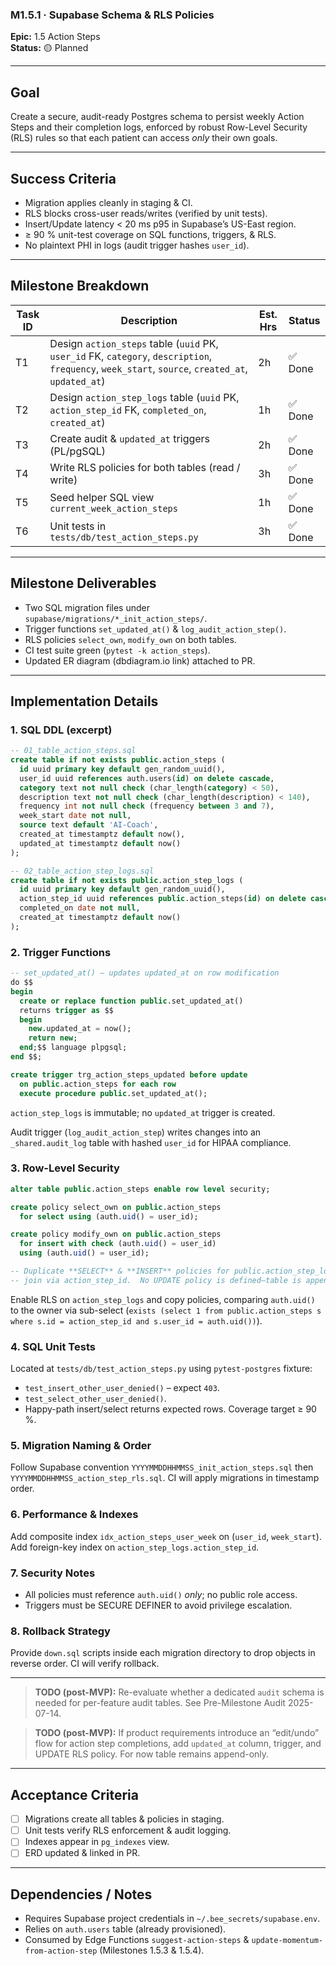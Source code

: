 ### M1.5.1 · Supabase Schema & RLS Policies

**Epic:** 1.5 Action Steps\
**Status:** 🟡 Planned

---

## Goal

Create a secure, audit-ready Postgres schema to persist weekly Action Steps and
their completion logs, enforced by robust Row-Level Security (RLS) rules so that
each patient can access _only_ their own goals.

---

## Success Criteria

- Migration applies cleanly in staging & CI.
- RLS blocks cross-user reads/writes (verified by unit tests).
- Insert/Update latency < 20 ms p95 in Supabase’s US-East region.
- ≥ 90 % unit-test coverage on SQL functions, triggers, & RLS.
- No plaintext PHI in logs (audit trigger hashes `user_id`).

---

## Milestone Breakdown

| Task ID | Description                                                                                                                                       | Est. Hrs | Status  |
| ------- | ------------------------------------------------------------------------------------------------------------------------------------------------- | -------- | ------- |
| T1      | Design `action_steps` table (`uuid` PK, `user_id` FK, `category`, `description`, `frequency`, `week_start`, `source`, `created_at`, `updated_at`) | 2h       | ✅ Done |
| T2      | Design `action_step_logs` table (`uuid` PK, `action_step_id` FK, `completed_on`, `created_at`)                                                    | 1h       | ✅ Done |
| T3      | Create audit & `updated_at` triggers (PL/pgSQL)                                                                                                   | 2h       | ✅ Done |
| T4      | Write RLS policies for both tables (read / write)                                                                                                 | 3h       | ✅ Done |
| T5      | Seed helper SQL view `current_week_action_steps`                                                                                                  | 1h       | ✅ Done |
| T6      | Unit tests in `tests/db/test_action_steps.py`                                                                                                     | 3h       | ✅ Done |

---

## Milestone Deliverables

- Two SQL migration files under `supabase/migrations/*_init_action_steps/`.
- Trigger functions `set_updated_at()` & `log_audit_action_step()`.
- RLS policies `select_own`, `modify_own` on both tables.
- CI test suite green (`pytest -k action_steps`).
- Updated ER diagram (dbdiagram.io link) attached to PR.

---

## Implementation Details

### 1. SQL DDL (excerpt)

```sql
-- 01_table_action_steps.sql
create table if not exists public.action_steps (
  id uuid primary key default gen_random_uuid(),
  user_id uuid references auth.users(id) on delete cascade,
  category text not null check (char_length(category) < 50),
  description text not null check (char_length(description) < 140),
  frequency int not null check (frequency between 3 and 7),
  week_start date not null,
  source text default 'AI-Coach',
  created_at timestamptz default now(),
  updated_at timestamptz default now()
);

-- 02_table_action_step_logs.sql
create table if not exists public.action_step_logs (
  id uuid primary key default gen_random_uuid(),
  action_step_id uuid references public.action_steps(id) on delete cascade,
  completed_on date not null,
  created_at timestamptz default now()
);
```

### 2. Trigger Functions

```sql
-- set_updated_at() – updates updated_at on row modification
do $$
begin
  create or replace function public.set_updated_at()
  returns trigger as $$
  begin
    new.updated_at = now();
    return new;
  end;$$ language plpgsql;
end $$;

create trigger trg_action_steps_updated before update
  on public.action_steps for each row
  execute procedure public.set_updated_at();
```

`action_step_logs` is immutable; no `updated_at` trigger is created.

Audit trigger (`log_audit_action_step`) writes changes into an
`_shared.audit_log` table with hashed `user_id` for HIPAA compliance.

### 3. Row-Level Security

```sql
alter table public.action_steps enable row level security;

create policy select_own on public.action_steps
  for select using (auth.uid() = user_id);

create policy modify_own on public.action_steps
  for insert with check (auth.uid() = user_id)
  using (auth.uid() = user_id);

-- Duplicate **SELECT** & **INSERT** policies for public.action_step_logs using
-- join via action_step_id.  No UPDATE policy is defined—table is append-only.
```

Enable RLS on `action_step_logs` and copy policies, comparing `auth.uid()` to
the owner via sub-select
(`exists (select 1 from public.action_steps s where s.id = action_step_id and s.user_id = auth.uid())`).

### 4. SQL Unit Tests

Located at `tests/db/test_action_steps.py` using `pytest-postgres` fixture:

- `test_insert_other_user_denied()` – expect `403`.
- `test_select_other_user_denied()`.
- Happy-path insert/select returns expected rows. Coverage target ≥ 90 %.

### 5. Migration Naming & Order

Follow Supabase convention `YYYYMMDDHHMMSS_init_action_steps.sql` then
`YYYYMMDDHHMMSS_action_step_rls.sql`. CI will apply migrations in timestamp
order.

### 6. Performance & Indexes

Add composite index `idx_action_steps_user_week` on (`user_id`, `week_start`).
Add foreign-key index on `action_step_logs.action_step_id`.

### 7. Security Notes

- All policies must reference `auth.uid()` _only_; no public role access.
- Triggers must be SECURE DEFINER to avoid privilege escalation.

### 8. Rollback Strategy

Provide `down.sql` scripts inside each migration directory to drop objects in
reverse order. CI will verify rollback.

---

> **TODO (post-MVP):** Re-evaluate whether a dedicated `audit` schema is needed
> for per-feature audit tables. See Pre-Milestone Audit 2025-07-14.

> **TODO (post-MVP):** If product requirements introduce an “edit/undo” flow for
> action step completions, add `updated_at` column, trigger, and UPDATE RLS
> policy. For now table remains append-only.

---

## Acceptance Criteria

- [ ] Migrations create all tables & policies in staging.
- [ ] Unit tests verify RLS enforcement & audit logging.
- [ ] Indexes appear in `pg_indexes` view.
- [ ] ERD updated & linked in PR.

---

## Dependencies / Notes

- Requires Supabase project credentials in `~/.bee_secrets/supabase.env`.
- Relies on `auth.users` table (already provisioned).
- Consumed by Edge Functions `suggest-action-steps` &
  `update-momentum-from-action-step` (Milestones 1.5.3 & 1.5.4).
